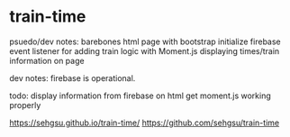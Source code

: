 # train-time

psuedo/dev notes:
barebones html page with bootstrap
initialize firebase
event listener for adding train
logic with Moment.js
displaying times/train information on page

dev notes:
firebase is operational. 

todo:
display information from firebase on html
get moment.js working properly



https://sehgsu.github.io/train-time/
https://github.com/sehgsu/train-time